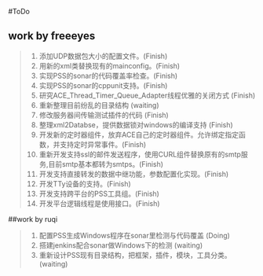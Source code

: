 #ToDo

## work by freeeyes
> 1. 添加UDP数据包大小的配置文件。(Finish)
> 2. 用新的xml类替换现有的mainconfig。(Finish)
> 3. 实现PSS的sonar的代码覆盖率检查。(Finish)
> 4. 实现PSS的sonar的cppunit支持。(Finish)
> 5. 研究ACE_Thread_Timer_Queue_Adapter线程优雅的关闭方式 (Finish)
> 6. 重新整理目前纷乱的目录结构 (waiting)
> 7. 修改服务器间传输测试插件的代码 (Finish)
> 8. 整理xml2Databse，提供数据锁对windows的编译支持 (Finish)
> 9. 开发新的定时器组件，放弃ACE自己的定时器组件。允许绑定指定函数，并支持定时异常事件。(Finish)
> 10. 重新开发支持ssl的邮件发送程序，使用CURL组件替换原有的smtp服务,目前smtp基本都转为smtps。(Finish)
> 11. 开发支持直接转发的数据中继功能，参数配置化实现。(Finish)
> 12. 开发TTy设备的支持。(Finish)
> 13. 开发支持跨平台的PSS工具组。(Finish)
> 14. 开发平台逻辑线程是使用接口。(Finish)

##work by ruqi
> 1. 配置PSS生成Windows程序在sonar里检测与代码覆盖 (Doing)
> 2. 搭建jenkins配合sonar做Windows下的检测 (waiting)
> 3. 重新设计PSS现有目录结构，把框架，插件，模块，工具分类。 (waiting)
